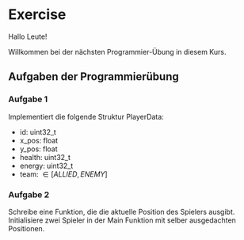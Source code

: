 # Exercise

Hallo Leute!

Willkommen bei der nächsten Programmier-Übung in diesem Kurs.

## Aufgaben der Programmierübung

### Aufgabe 1

Implementiert die folgende Struktur PlayerData:

- id: uint32_t
- x_pos: float
- y_pos: float
- health: uint32_t
- energy: uint32_t
- team: $\in [ALLIED, ENEMY]$

### Aufgabe 2

Schreibe eine Funktion, die die aktuelle Position des Spielers ausgibt.  
Initialisiere zwei Spieler in der Main Funktion mit selber ausgedachten Positionen.  
